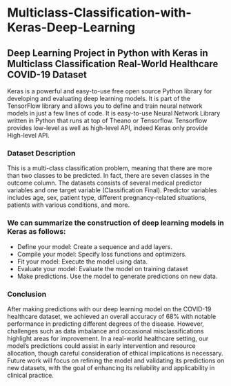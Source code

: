# Multiclass-Classification-with-Keras-Deep-Learning
## Deep Learning Project in Python with Keras in Multiclass Classification Real-World Healthcare COVID-19 Dataset

Keras is a powerful and easy-to-use free open source Python library for developing and evaluating deep learning models.
It is part of the TensorFlow library and allows you to define and train neural network models in just a few lines of code.
It is easy-to-use Neural Network Library written in Python that runs at top of Theano or Tensorflow. Tensorflow provides low-level as well as high-level API, indeed Keras only provide High-level API.

### Dataset Description
This is a multi-class classification problem, meaning that there are more than two classes to be predicted. In fact, there are seven classes in the outcome column. The datasets consists of several medical predictor variables and one target variable (Classification Final). Predictor variables includes age, sex, patient type, different pregnancy-related situations, patients with various conditions, and more.

### We can summarize the construction of deep learning models in Keras as follows:
- Define your model: Create a sequence and add layers.
- Compile your model: Specify loss functions and optimizers.
- Fit your model: Execute the model using data.
- Evaluate your model: Evaluate the model on training dataset
- Make predictions. Use the model to generate predictions on new data.

### Conclusion
After making predictions with our deep learning model on the COVID-19 healthcare dataset, we achieved an overall accuracy of 68% with notable performance in predicting different degrees of the disease. However, challenges such as data imbalance and occasional misclassifications highlight areas for improvement. In a real-world healthcare setting, our model’s predictions could assist in early intervention and resource allocation, though careful consideration of ethical implications is necessary. Future work will focus on refining the model and validating its predictions on new datasets, with the goal of enhancing its reliability and applicability in clinical practice.
